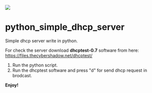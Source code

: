 ![](https://visitor-badge.glitch.me/badge?page_id=Yoas1.python_simple_dhcp_server)
# python_simple_dhcp_server

Simple dhcp server write in python.

For check the server download **dhcptest-0.7** software from here:
https://files.thecybershadow.net/dhcptest/

1. Run the python script.
2. Run the dhcptest software and press "d" for send dhcp request in brodcast.

**Enjoy!**

